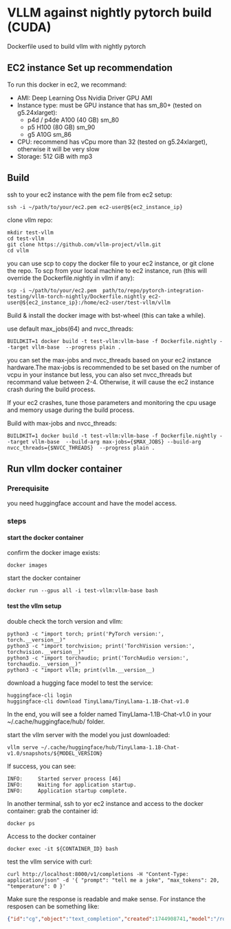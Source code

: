 # VLLM against nightly pytorch build (CUDA)
Dockerfile used to build vllm with nightly pytorch

## EC2 instance Set up recommendation
To run this docker in ec2, we recommand:
- AMI: Deep Learning Oss Nvidia Driver GPU AMI
- Instance type: must be GPU instance that has sm_80+ (tested on g5.24xlarget):
    - p4d / p4de	A100 (40 GB)   sm_80
    - p5	        H100 (80 GB)   sm_90
    - g5	        A10G	       sm_86
- CPU: recommend has vCpu more than 32 (tested on g5.24xlarget), otherwise it will be very slow
- Storage:  512 GiB with mp3


## Build

ssh to your ec2 instance with the pem file from ec2 setup:
```
ssh -i ~/path/to/your/ec2.pem ec2-user@${ec2_instance_ip}
```

clone vllm repo:
```
mkdir test-vllm
cd test-vllm
git clone https://github.com/vllm-project/vllm.git
cd vllm
```

you can use scp to copy the docker file to your ec2 instance, or git clone the repo. To scp from your local machine to ec2 instance,
run (this will override the Dockerfile.nightly in vllm if any):

```
scp -i ~/path/to/your/ec2.pem  path/to/repo/pytorch-integration-testing/vllm-torch-nightly/Dockerfile.nightly ec2-user@${ec2_instance_ip}:/home/ec2-user/test-vllm/vllm
```

Build & install the docker image with bst-wheel (this can take a while).

use default max_jobs(64) and nvcc_threads:
```
BUILDKIT=1 docker build -t test-vllm:vllm-base -f Dockerfile.nightly --target vllm-base  --progress plain .
```

you can set the max-jobs and nvcc_threads based on your ec2 instance hardware.The max-jobs is recommended to be set based on the number of vcpu in your instance but less,
you can also set nvcc_threads but recommand value between 2-4. Otherwise, it will cause the ec2 instance crash during the build process.

If your ec2 crashes, tune those parameters and monitoring the cpu usage and memory usage during the build process.

Build with max-jobs and nvcc_threads:
```
BUILDKIT=1 docker build -t test-vllm:vllm-base -f Dockerfile.nightly --target vllm-base  --build-arg max-jobs={$MAX_JOBS} --build-arg nvcc_threads={$NVCC_THREADS}  --progress plain .
```

## Run vllm docker container
### Prerequisite
you need huggingface account and have the model access.

### steps

#### start the docker container
confirm the docker image exists:
```
docker images
```

start the docker container
```
docker run --gpus all -i test-vllm:vllm-base bash
```

#### test the vllm setup
double check the torch version and vllm:
```
python3 -c "import torch; print('PyTorch version:', torch.__version__)"
python3 -c "import torchvision; print('TorchVision version:', torchvision.__version__)"
python3 -c "import torchaudio; print('TorchAudio version:', torchaudio.__version__)"
python3 -c "import vllm; print(vllm.__version__)
```

download a hugging face model to test the service:
```
huggingface-cli login
huggingface-cli download TinyLlama/TinyLlama-1.1B-Chat-v1.0
```

In the end, you will see a folder named TinyLlama-1.1B-Chat-v1.0 in your ~/.cache/huggingface/hub/ folder.

start the vllm server with the model you just downloaded:
```
vllm serve ~/.cache/huggingface/hub/TinyLlama-1.1B-Chat-v1.0/snapshots/${MODEL_VERSION}
```

If success, you can see:
```
INFO:     Started server process [46]
INFO:     Waiting for application startup.
INFO:     Application startup complete.
```

In another terminal, ssh to yor ec2 instance and access to the docker container:
grab the container id:
```
docker ps
```
Access to the docker container
```
docker exec -it ${CONTAINER_ID} bash
```

test the vllm service with curl:
```
curl http://localhost:8000/v1/completions -H "Content-Type: application/json" -d '{ "prompt": "tell me a joke", "max_tokens": 20, "temperature": 0 }'
```
Make sure the response is readable and make sense.
For instance the resposen can be something like:

```json
{"id":"cg","object":"text_completion","created":1744908741,"model":"/root/.cache/huggingface/hub/models--TinyLlama--TinyLlama-1.1B-Chat-v1.0/snapshots/fe8a4ea1ffedaf415f4da2f062534de366a451e6/","choices":[{"index":0,"text":"?\n\nJOKE: (laughs) \"What do you call a pig","logprobs":null,"finish_reason":"length","stop_reason":null,"prompt_logprobs":null}],"usage":{"prompt_tokens":6,"total_tokens":26,"completion_tokens":20,"prompt_tokens_details":null}}root@d74fba02bd21:/vllm-workspace#
```
